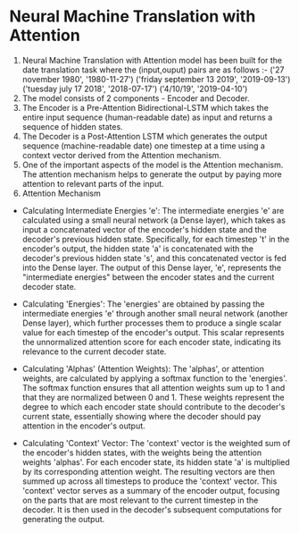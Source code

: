 # Neural Machine Translation with Attention

1) Neural Machine Translation with Attention model has been built for the date translation task where the (input,ouput) pairs are as follows :-
 ('27 november 1980', '1980-11-27')
 ('friday september 13 2019', '2019-09-13')
 ('tuesday july 17 2018', '2018-07-17')
 ('4/10/19', '2019-04-10')
2) The model consists of 2 components - Encoder and Decoder.
3) The Encoder is a Pre-Attention Bidirectional-LSTM which takes the entire input sequence (human-readable date) as input and returns a sequence of hidden states.
4) The Decoder is a Post-Attention LSTM which generates the output sequence (machine-readable date) one timestep at a time using a context vector derived from the Attention mechanism.
5) One of the important aspects of the model is the Attention mechanism. The attention mechanism helps to generate the output by paying more attention to relevant parts of the input.
6) Attention Mechanism
- Calculating Intermediate Energies 'e': The intermediate energies 'e' are calculated using a small neural network (a Dense layer), which takes as input a concatenated vector of the encoder's hidden state and the     decoder's previous hidden state. Specifically, for each timestep 't' in the encoder's output, the hidden state 'a<t>' is concatenated with the decoder's previous hidden state 's<t-1>', and this concatenated         vector is fed into the Dense layer. The output of this Dense layer, 'e', represents the "intermediate energies" between the encoder states and the current decoder state.
  
- Calculating 'Energies': The 'energies' are obtained by passing the intermediate energies 'e' through another small neural network (another Dense layer), which further processes them to produce a single scalar       value for each timestep of the encoder's output. This scalar represents the unnormalized attention score for each encoder state, indicating its relevance to the current decoder state.

- Calculating 'Alphas' (Attention Weights): The 'alphas', or attention weights, are calculated by applying a softmax function to the 'energies'. The softmax function ensures that all attention weights sum up to 1     and that they are normalized between 0 and 1. These weights represent the degree to which each encoder state should contribute to the decoder's current state, essentially showing where the decoder should pay        attention in the encoder's output.

- Calculating 'Context' Vector: The 'context' vector is the weighted sum of the encoder's hidden states, with the weights being the attention weights 'alphas'. For each encoder state, its hidden state 'a<t>' is       multiplied by its corresponding attention weight. The resulting vectors are then summed up across all timesteps to produce the 'context' vector. This 'context' vector serves as a summary of the encoder output,      focusing on the parts that are most relevant to the current timestep in the decoder. It is then used in the decoder's subsequent computations for generating the output.
